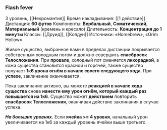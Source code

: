 ### Flash fever

3 уровень, [[Некромантия]]
Время накладывания: [[1 действие]]
Дистанция: **60 футов**
Компоненты: **Вербальный**, **Соматический**, **Материальный** (кремень и кресало)
Длительность: **Концентрация до 1 минуты**
Классы: [[Друид]], [[Колдун]]
Источники: «Homebrew», «Grim Hollow»

Живое существо, выбранное вами в пределах дистанции покрывается собственным холодным потом и должно совершить **спасбросок Телосложения**. При **провале**, холодный пот сменяется **лихорадкой**, а кожа существа становится красной и горячей, также существо получает **1к6 урона огнём в начале своего следующего хода**. При **успехе**, заклинание оканчивается.

Пока заклинание активно, вы можете **реакцией в начале хода существа** снова **нанести ему урон огнём, который каждый раз повышается на 1к6**. Существо может **действием** повторить **спасбросок Телосложения**, оканчивая действие заклинания в случае успеха. 

**_На больших уровнях_.** Если **ячейка >= 4 уровня**, начальный урон увеличивается на 1к6 за каждый уровень ячейки выше третьего.